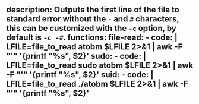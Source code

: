 description: Outputs the first line of the file to standard error without the `-` and `#` characters, this can be customized with the `-c` option, by default is `-c -#`.
functions:
  file-read:
    - code: |
        LFILE=file_to_read
        atobm $LFILE 2>&1 | awk -F "'" '{printf "%s", $2}'
  sudo:
    - code: |
        LFILE=file_to_read
        sudo atobm $LFILE 2>&1 | awk -F "'" '{printf "%s", $2}'
  suid:
    - code: |
        LFILE=file_to_read
        ./atobm $LFILE 2>&1 | awk -F "'" '{printf "%s", $2}'
---
